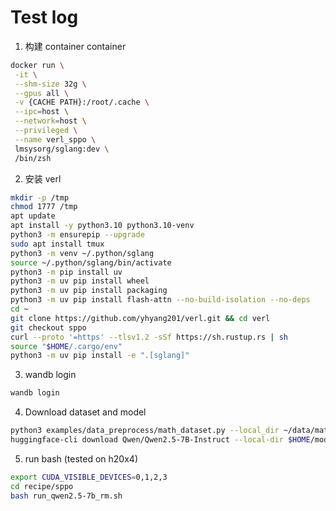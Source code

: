 # Test log

1. 构建 container container

```bash
docker run \
 -it \
 --shm-size 32g \
 --gpus all \
 -v {CACHE PATH}:/root/.cache \
 --ipc=host \
 --network=host \
 --privileged \
 --name verl_sppo \
 lmsysorg/sglang:dev \
 /bin/zsh
```

2. 安装 verl

```bash
mkdir -p /tmp
chmod 1777 /tmp
apt update
apt install -y python3.10 python3.10-venv
python3 -m ensurepip --upgrade
sudo apt install tmux
python3 -m venv ~/.python/sglang
source ~/.python/sglang/bin/activate
python3 -m pip install uv
python3 -m uv pip install wheel
python3 -m uv pip install packaging
python3 -m uv pip install flash-attn --no-build-isolation --no-deps
cd ~
git clone https://github.com/yhyang201/verl.git && cd verl
git checkout sppo
curl --proto '=https' --tlsv1.2 -sSf https://sh.rustup.rs | sh
source "$HOME/.cargo/env"
python3 -m uv pip install -e ".[sglang]"
```

3. wandb login

```bash
wandb login
```

4. Download dataset and model

```bash
python3 examples/data_preprocess/math_dataset.py --local_dir ~/data/math
huggingface-cli download Qwen/Qwen2.5-7B-Instruct --local-dir $HOME/models/Qwen2.5-7B-Instruct
```

5. run bash (tested on h20x4)

```bash
export CUDA_VISIBLE_DEVICES=0,1,2,3
cd recipe/sppo
bash run_qwen2.5-7b_rm.sh
```
